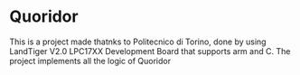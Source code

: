 # Quoridor
This is a project made thatnks to Politecnico di Torino, done by using LandTiger V2.0 LPC17XX Development Board that supports arm and C.
The project implements all the logic of Quoridor
 
